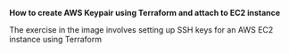 
**How to create AWS Keypair using Terraform and attach to EC2 instance**

The exercise in the image involves setting up SSH keys for an AWS EC2 instance using Terraform
